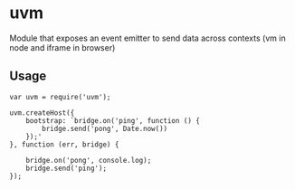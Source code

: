 # uvm

Module that exposes an event emitter to send data across contexts (vm in node and iframe in browser)

## Usage

```
var uvm = require('uvm');

uvm.createHost({
    bootstrap: `bridge.on('ping', function () {
        bridge.send('pong', Date.now())
    });'
}, function (err, bridge) {

    bridge.on('pong', console.log);
    bridge.send('ping');
});
```
